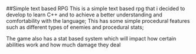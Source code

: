 ##Simple text based RPG
This is a simple text based rpg that i decided to develop to learn C++ and to achieve a better understanding and comfortability with the language;
This has some simple procedural features such as different types of enemies and procedural stats;

The game also has a stat based system which will impact how certain abilities work and how much damage they deal
